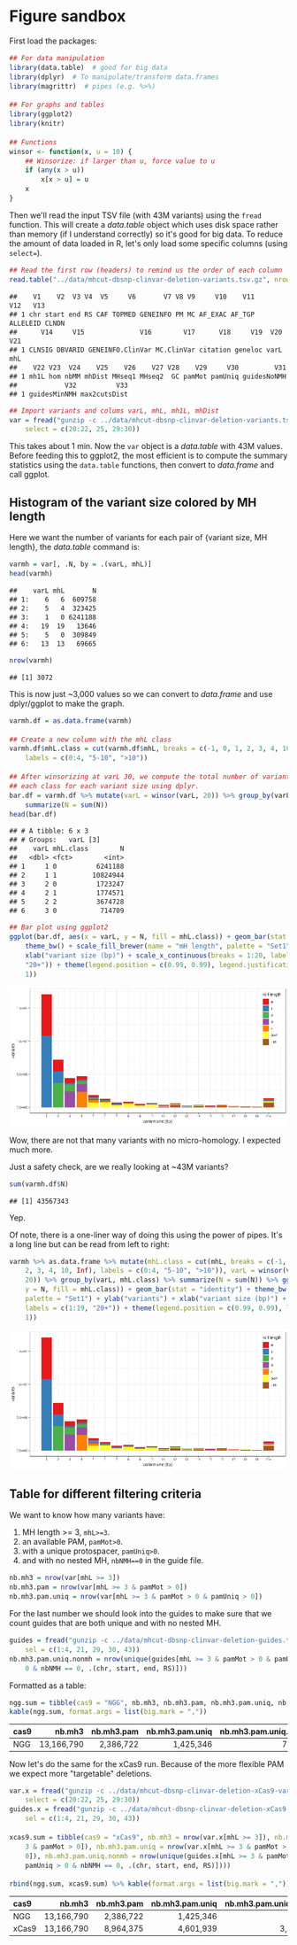 Figure sandbox
==============

First load the packages:

``` r
## For data manipulation
library(data.table)  # good for big data
library(dplyr)  # To manipulate/transform data.frames
library(magrittr)  # pipes (e.g. %>%)

## For graphs and tables
library(ggplot2)
library(knitr)

## Functions
winsor <- function(x, u = 10) {
    ## Winsorize: if larger than u, force value to u
    if (any(x > u)) 
        x[x > u] = u
    x
}
```

Then we'll read the input TSV file (with 43M variants) using the `fread` function. This will create a *data.table* object which uses disk space rather than memory (if I understand correctly) so it's good for big data. To reduce the amount of data loaded in R, let's only load some specific columns (using `select=`).

``` r
## Read the first row (headers) to remind us the order of each column
read.table("../data/mhcut-dbsnp-clinvar-deletion-variants.tsv.gz", nrows = 1)
```

    ##    V1    V2  V3 V4  V5     V6       V7 V8 V9     V10    V11      V12   V13
    ## 1 chr start end RS CAF TOPMED GENEINFO PM MC AF_EXAC AF_TGP ALLELEID CLNDN
    ##      V14     V15              V16        V17      V18     V19  V20 V21
    ## 1 CLNSIG DBVARID GENEINFO.ClinVar MC.ClinVar citation geneloc varL mhL
    ##    V22 V23  V24    V25    V26    V27 V28    V29     V30         V31
    ## 1 mh1L hom nbMM mhDist MHseq1 MHseq2  GC pamMot pamUniq guidesNoNMH
    ##            V32          V33
    ## 1 guidesMinNMH max2cutsDist

``` r
## Import variants and colums varL, mhL, mh1L, mhDist
var = fread("gunzip -c ../data/mhcut-dbsnp-clinvar-deletion-variants.tsv.gz", 
    select = c(20:22, 25, 29:30))
```

This takes about 1 min. Now the `var` object is a *data.table* with 43M values. Before feeding this to ggplot2, the most efficient is to compute the summary statistics using the `data.table` functions, then convert to *data.frame* and call ggplot.

Histogram of the variant size colored by MH length
--------------------------------------------------

Here we want the number of variants for each pair of {variant size, MH length}, the *data.table* command is:

``` r
varmh = var[, .N, by = .(varL, mhL)]
head(varmh)
```

    ##    varL mhL       N
    ## 1:    6   6  609758
    ## 2:    5   4  323425
    ## 3:    1   0 6241188
    ## 4:   19  19   13646
    ## 5:    5   0  309849
    ## 6:   13  13   69665

``` r
nrow(varmh)
```

    ## [1] 3072

This is now just ~3,000 values so we can convert to *data.frame* and use dplyr/ggplot to make the graph.

``` r
varmh.df = as.data.frame(varmh)

## Create a new column with the mhL class
varmh.df$mhL.class = cut(varmh.df$mhL, breaks = c(-1, 0, 1, 2, 3, 4, 10, Inf), 
    labels = c(0:4, "5-10", ">10"))

## After winsorizing at varL 30, we compute the total number of variant in
## each class for each variant size using dplyr.
bar.df = varmh.df %>% mutate(varL = winsor(varL, 20)) %>% group_by(varL, mhL.class) %>% 
    summarize(N = sum(N))
head(bar.df)
```

    ## # A tibble: 6 x 3
    ## # Groups:   varL [3]
    ##    varL mhL.class        N
    ##   <dbl> <fct>        <int>
    ## 1     1 0          6241188
    ## 2     1 1         10824944
    ## 3     2 0          1723247
    ## 4     2 1          1774571
    ## 5     2 2          3674728
    ## 6     3 0           714709

``` r
## Bar plot using ggplot2
ggplot(bar.df, aes(x = varL, y = N, fill = mhL.class)) + geom_bar(stat = "identity") + 
    theme_bw() + scale_fill_brewer(name = "mH length", palette = "Set1") + ylab("variants") + 
    xlab("variant size (bp)") + scale_x_continuous(breaks = 1:20, labels = c(1:19, 
    "20+")) + theme(legend.position = c(0.99, 0.99), legend.justification = c(1, 
    1))
```

![](MHcut-Figures-dbSNPClinVar_files/figure-markdown_github/unnamed-chunk-4-1.png)

Wow, there are not that many variants with no micro-homology. I expected much more.

Just a safety check, are we really looking at ~43M variants?

``` r
sum(varmh.df$N)
```

    ## [1] 43567343

Yep.

Of note, there is a one-liner way of doing this using the power of pipes. It's a long line but can be read from left to right:

``` r
varmh %>% as.data.frame %>% mutate(mhL.class = cut(mhL, breaks = c(-1, 0, 1, 
    2, 3, 4, 10, Inf), labels = c(0:4, "5-10", ">10")), varL = winsor(varL, 
    20)) %>% group_by(varL, mhL.class) %>% summarize(N = sum(N)) %>% ggplot(aes(x = varL, 
    y = N, fill = mhL.class)) + geom_bar(stat = "identity") + theme_bw() + scale_fill_brewer(name = "mH length", 
    palette = "Set1") + ylab("variants") + xlab("variant size (bp)") + scale_x_continuous(breaks = 1:20, 
    labels = c(1:19, "20+")) + theme(legend.position = c(0.99, 0.99), legend.justification = c(1, 
    1))
```

![](MHcut-Figures-dbSNPClinVar_files/figure-markdown_github/unnamed-chunk-6-1.png)

Table for different filtering criteria
--------------------------------------

We want to know how many variants have:

1.  MH length &gt;= 3, `mhL>=3`.
2.  an available PAM, `pamMot>0`.
3.  with a unique protospacer, `pamUniq>0`.
4.  and with no nested MH, `nbNMH==0` in the guide file.

``` r
nb.mh3 = nrow(var[mhL >= 3])
nb.mh3.pam = nrow(var[mhL >= 3 & pamMot > 0])
nb.mh3.pam.uniq = nrow(var[mhL >= 3 & pamMot > 0 & pamUniq > 0])
```

For the last number we should look into the guides to make sure that we count guides that are both unique and with no nested MH.

``` r
guides = fread("gunzip -c ../data/mhcut-dbsnp-clinvar-deletion-guides.tsv.gz", 
    sel = c(1:4, 21, 29, 30, 43))
nb.mh3.pam.uniq.nonmh = nrow(unique(guides[mhL >= 3 & pamMot > 0 & pamUniq > 
    0 & nbNMH == 0, .(chr, start, end, RS)]))
```

Formatted as a table:

``` r
ngg.sum = tibble(cas9 = "NGG", nb.mh3, nb.mh3.pam, nb.mh3.pam.uniq, nb.mh3.pam.uniq.nonmh)
kable(ngg.sum, format.args = list(big.mark = ","))
```

| cas9 |      nb.mh3|  nb.mh3.pam|  nb.mh3.pam.uniq|  nb.mh3.pam.uniq.nonmh|
|:-----|-----------:|-----------:|----------------:|----------------------:|
| NGG  |  13,166,790|   2,386,722|        1,425,346|                780,609|

Now let's do the same for the xCas9 run. Because of the more flexible PAM we expect more "targetable" deletions.

``` r
var.x = fread("gunzip -c ../data/mhcut-dbsnp-clinvar-deletion-xCas9-variants.tsv.gz", 
    select = c(20:22, 25, 29:30))
guides.x = fread("gunzip -c ../data/mhcut-dbsnp-clinvar-deletion-xCas9-guides.tsv.gz", 
    sel = c(1:4, 21, 29, 30, 43))

xcas9.sum = tibble(cas9 = "xCas9", nb.mh3 = nrow(var.x[mhL >= 3]), nb.mh3.pam = nrow(var.x[mhL >= 
    3 & pamMot > 0]), nb.mh3.pam.uniq = nrow(var.x[mhL >= 3 & pamMot > 0 & pamUniq > 
    0]), nb.mh3.pam.uniq.nonmh = nrow(unique(guides.x[mhL >= 3 & pamMot > 0 & 
    pamUniq > 0 & nbNMH == 0, .(chr, start, end, RS)])))

rbind(ngg.sum, xcas9.sum) %>% kable(format.args = list(big.mark = ","))
```

| cas9  |      nb.mh3|  nb.mh3.pam|  nb.mh3.pam.uniq|  nb.mh3.pam.uniq.nonmh|
|:------|-----------:|-----------:|----------------:|----------------------:|
| NGG   |  13,166,790|   2,386,722|        1,425,346|                780,609|
| xCas9 |  13,166,790|   8,964,375|        4,601,939|              3,360,482|
